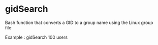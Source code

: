 # gidSearch
Bash function that converts a GID to a group name using the Linux group file

Example :
gidSearch 100
users

